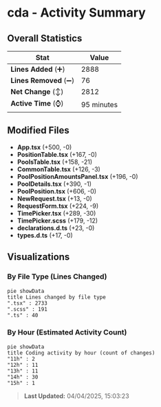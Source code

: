 # cda - Activity Summary 

## Overall Statistics

| Stat                   | Value                                                             |
| ---------------------- | ----------------------------------------------------------------- |
| **Lines Added** (➕)   | 2888                                          |
| **Lines Removed** (➖) | 76                                        |
| **Net Change** (↕)    | 2812                |
| **Active Time** (⌚)   | 95 minutes |


## Modified Files
- **App.tsx** (+500, -0)
- **PositionTable.tsx** (+167, -0)
- **PoolsTable.tsx** (+158, -21)
- **CommonTable.tsx** (+126, -3)
- **PoolPositionAmountsPanel.tsx** (+196, -0)
- **PoolDetails.tsx** (+390, -1)
- **PoolPosition.tsx** (+606, -0)
- **NewRequest.tsx** (+13, -0)
- **RequestForm.tsx** (+224, -9)
- **TimePicker.tsx** (+289, -30)
- **TimePicker.scss** (+179, -12)
- **declarations.d.ts** (+23, -0)
- **types.d.ts** (+17, -0)

## Visualizations

### By File Type (Lines Changed)

```mermaid
pie showData
title Lines changed by file type
".tsx" : 2733
".scss" : 191
".ts" : 40
```

### By Hour (Estimated Activity Count)

```mermaid
pie showData
title Coding activity by hour (count of changes)
"11h" : 2
"12h" : 11
"13h" : 11
"14h" : 30
"15h" : 1
```


> **Last Updated:** 04/04/2025, 15:03:23